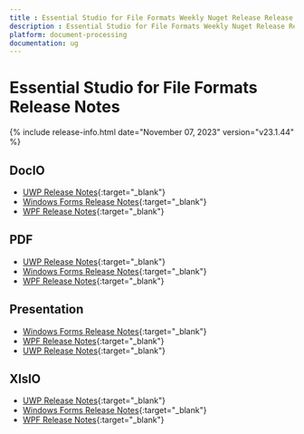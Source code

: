 ```yaml
---
title : Essential Studio for File Formats Weekly Nuget Release Release Notes  
description : Essential Studio for File Formats Weekly Nuget Release Release Notes  
platform: document-processing
documentation: ug
---
```


# Essential Studio for File Formats  Release Notes  

{% include release-info.html date="November 07, 2023" version="v23.1.44" %} 

## DocIO

* [UWP Release Notes](/uwp/release-notes/v23.1.44#docio){:target="_blank"}
* [Windows Forms Release Notes](/windowsforms/release-notes/v23.1.44#docio){:target="_blank"}
* [WPF Release Notes](/wpf/release-notes/v23.1.44#docio){:target="_blank"}


## PDF

* [UWP Release Notes](/uwp/release-notes/v23.1.44#pdf){:target="_blank"}
* [Windows Forms Release Notes](/windowsforms/release-notes/v23.1.44#pdf){:target="_blank"}
* [WPF Release Notes](/wpf/release-notes/v23.1.44#pdf){:target="_blank"}


## Presentation

* [Windows Forms Release Notes](/windowsforms/release-notes/v23.1.44#presentation){:target="_blank"}
* [WPF Release Notes](/wpf/release-notes/v23.1.44#presentation){:target="_blank"}
* [UWP Release Notes](/uwp/release-notes/v23.1.44#presentation){:target="_blank"}


## XlsIO

* [UWP Release Notes](/uwp/release-notes/v23.1.44#xlsio){:target="_blank"}
* [Windows Forms Release Notes](/windowsforms/release-notes/v23.1.44#xlsio){:target="_blank"}
* [WPF Release Notes](/wpf/release-notes/v23.1.44#xlsio){:target="_blank"}